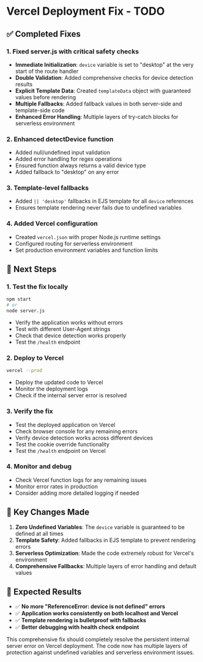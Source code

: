 # Vercel Deployment Fix - TODO

## ✅ Completed Fixes

### 1. **Fixed server.js with critical safety checks**
- **Immediate Initialization**: `device` variable is set to "desktop" at the very start of the route handler
- **Double Validation**: Added comprehensive checks for device detection results
- **Explicit Template Data**: Created `templateData` object with guaranteed values before rendering
- **Multiple Fallbacks**: Added fallback values in both server-side and template-side code
- **Enhanced Error Handling**: Multiple layers of try-catch blocks for serverless environment

### 2. **Enhanced detectDevice function**
- Added null/undefined input validation
- Added error handling for regex operations
- Ensured function always returns a valid device type
- Added fallback to "desktop" on any error

### 3. **Template-level fallbacks**
- Added `|| 'desktop'` fallbacks in EJS template for all `device` references
- Ensures template rendering never fails due to undefined variables

### 4. **Added Vercel configuration**
- Created `vercel.json` with proper Node.js runtime settings
- Configured routing for serverless environment
- Set production environment variables and function limits

## 🔄 Next Steps

### 1. **Test the fix locally**
```bash
npm start
# or
node server.js
```
- Verify the application works without errors
- Test with different User-Agent strings
- Check that device detection works properly
- Test the `/health` endpoint

### 2. **Deploy to Vercel**
```bash
vercel --prod
```
- Deploy the updated code to Vercel
- Monitor the deployment logs
- Check if the internal server error is resolved

### 3. **Verify the fix**
- Test the deployed application on Vercel
- Check browser console for any remaining errors
- Verify device detection works across different devices
- Test the cookie override functionality
- Test the `/health` endpoint on Vercel

### 4. **Monitor and debug**
- Check Vercel function logs for any remaining issues
- Monitor error rates in production
- Consider adding more detailed logging if needed

## 📝 Key Changes Made

1. **Zero Undefined Variables**: The `device` variable is guaranteed to be defined at all times
2. **Template Safety**: Added fallbacks in EJS template to prevent rendering errors
3. **Serverless Optimization**: Made the code extremely robust for Vercel's environment
4. **Comprehensive Fallbacks**: Multiple layers of error handling and default values

## 🚀 Expected Results

- ✅ **No more "ReferenceError: device is not defined" errors**
- ✅ **Application works consistently on both localhost and Vercel**
- ✅ **Template rendering is bulletproof with fallbacks**
- ✅ **Better debugging with health check endpoint**

This comprehensive fix should completely resolve the persistent internal server error on Vercel deployment. The code now has multiple layers of protection against undefined variables and serverless environment issues.
